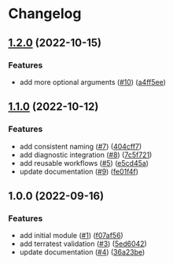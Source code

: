 # Changelog

## [1.2.0](https://github.com/aztfmods/module-azurerm-bastion/compare/v1.1.0...v1.2.0) (2022-10-15)


### Features

* add more optional arguments ([#10](https://github.com/aztfmods/module-azurerm-bastion/issues/10)) ([a4ff5ee](https://github.com/aztfmods/module-azurerm-bastion/commit/a4ff5ee078fa19b6a05f4e4506b2cd274d03011e))

## [1.1.0](https://github.com/aztfmods/module-azurerm-bastion/compare/v1.0.0...v1.1.0) (2022-10-12)


### Features

* add consistent naming ([#7](https://github.com/aztfmods/module-azurerm-bastion/issues/7)) ([404cff7](https://github.com/aztfmods/module-azurerm-bastion/commit/404cff72e77bf945ec8a4d27efcfa421bc74ab10))
* add diagnostic integration ([#8](https://github.com/aztfmods/module-azurerm-bastion/issues/8)) ([7c5f721](https://github.com/aztfmods/module-azurerm-bastion/commit/7c5f7213d2fdc62bdf8109e9bbc0b84a5f977c19))
* add reusable workflows ([#5](https://github.com/aztfmods/module-azurerm-bastion/issues/5)) ([e5cd45a](https://github.com/aztfmods/module-azurerm-bastion/commit/e5cd45a34e15b240f0f0f7935cf5386092296e7a))
* update documentation ([#9](https://github.com/aztfmods/module-azurerm-bastion/issues/9)) ([fe01f4f](https://github.com/aztfmods/module-azurerm-bastion/commit/fe01f4fcf39f5d34ee2110e101237d3d1f041916))

## 1.0.0 (2022-09-16)


### Features

* add initial module ([#1](https://github.com/aztfmods/module-azurerm-bastion/issues/1)) ([f07af56](https://github.com/aztfmods/module-azurerm-bastion/commit/f07af56403661976c8f32a427120f082178fd1fd))
* add terratest validation ([#3](https://github.com/aztfmods/module-azurerm-bastion/issues/3)) ([5ed6042](https://github.com/aztfmods/module-azurerm-bastion/commit/5ed604254f48828af09aaaeba910e5500e19ebb5))
* update documentation ([#4](https://github.com/aztfmods/module-azurerm-bastion/issues/4)) ([36a23be](https://github.com/aztfmods/module-azurerm-bastion/commit/36a23be3148decf1de0932231a47d9d22e179459))
